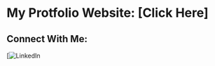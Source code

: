 ﻿# My Protfolio Website: [Click Here]
## Connect With Me:


[![LinkedIn](www.linkedin.com/in/hasitha-muthumal-906a9731b)
